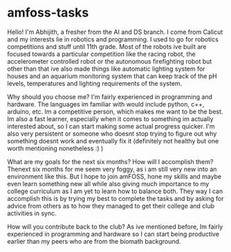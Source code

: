 # amfoss-tasks
Hello! I'm Abhijith, a fresher from the AI and DS branch. I come from Calicut and my interests lie in robotics and programming. I used to go for robotics competitions and stuff until 11th grade. Most of the robots ive built are focused towards a particular competition like the racing robot, the accelerometer controlled robot or the autonomous firefighting robot but other than that ive also made things like automatic lighting system for houses and an aquarium monitoring system that can keep track of the pH levels, temperatures and lighting requirements of the system. 

Why should you choose me?
I'm fairly experienced in programming and hardware. The languages im familiar with would include python, c++, arduino, etc.
Im a competitive person, which makes me want to be the best. Im also a fast learner, especially when it comes to something im actually interested about, so I can start making some actual progress quicker. I'm also very persistent or someone who doesnt stop trying to figure out why something doesnt work and eventually fix it (definitely not healthy but one worth mentioning nonetheless :) )

What are my goals for the next six months? How will I accomplish them?
Thenext six months for me seem very foggy, as i am still very new into an environment like this. But I hope to join amFOSS, hone my skills and maybe even learn something new all while also giving much importance to my college curriculum as I am yet to learn how to balance both. They way I can accomplish this is by trying my best to complete the tasks and by asking for advice from others as to how they managed to get their college and club activities in sync.

How will you contribute back to the club?
As ive mentioned before, Im fairly experienced in programming and hardware so I can start being productive earlier than my peers who are from the biomath background. 
